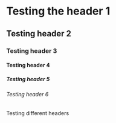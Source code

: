 # Testing the header 1
## Testing header 2
### Testing header 3
#### Testing header 4
##### Testing header 5
###### Testing header 6



Testing different headers
